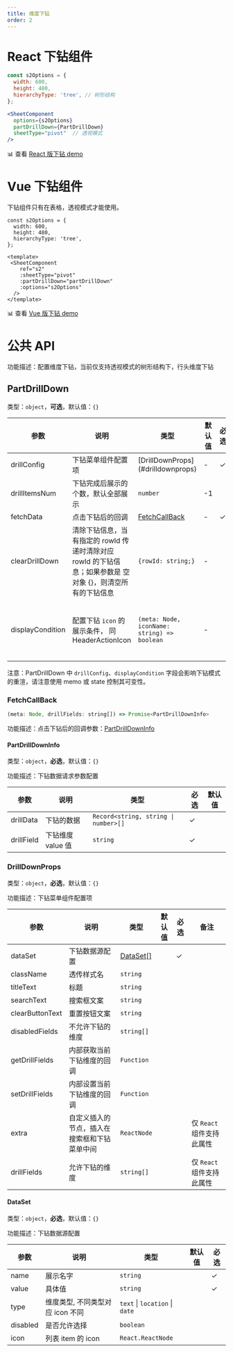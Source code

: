 ```yaml
---
title: 维度下钻
order: 2
---
```


# React 下钻组件

```jsx
const s2Options = {
  width: 600,
  height: 480,
  hierarchyType: 'tree', // 树形结构
};

<SheetComponent
  options={s2Options}
  partDrillDown={PartDrillDown}
  sheetType="pivot"  // 透视模式
/>
```

​📊 查看 [React 版下钻 demo](/zh/examples/react-component/drill-dwon#for-pivot)

# Vue 下钻组件

下钻组件只有在表格，透视模式才能使用。

```vue
const s2Options = {
  width: 600,
  height: 480,
  hierarchyType: 'tree',
};

<template>
 <SheetComponent
    ref="s2"
    :sheetType="pivot"
    :partDrillDown="partDrillDown"
    :options="s2Options"
  />
</template>
```

​📊 查看 [Vue 版下钻 demo](https://codesandbox.io/s/vue-drilldown-demo-8p1lmv?file=/src/App.vue:6385-6396)

# 公共 API

<description>功能描述：配置维度下钻，当前仅支持透视模式的树形结构下，行头维度下钻</description>

## PartDrillDown

类型：`object`，**可选**，默认值：`{}`

| 参数 | 说明 | 类型 | 默认值 | 必选 | 备注                | 版本 |
| --- | --- | --- | --- | --- |-------------------| --- |
| drillConfig | 下钻菜单组件配置项 | [DrillDownProps] (#drilldownprops) | - | ✓ |     | |
| drillItemsNum | 下钻完成后展示的个数，默认全部展示 | `number` | -1 |  |                   | |
| fetchData | 点击下钻后的回调 | [FetchCallBack](#fetchcallback) | - | ✓ |                   | |
| clearDrillDown | 清除下钻信息，当有指定的 rowId 传递时清除对应 rowId 的下钻信息；如果参数是 空对象 {}，则清空所有的下钻信息 | `{rowId: string;}` | - |  | 仅 `React` 组件支持此属性 | |
| displayCondition | 配置下钻 `icon` 的展示条件， 同 HeaderActionIcon | `(meta: Node, iconName: string) => boolean` | - |  | 仅 `React` 组件支持此属性 | `1.26.0` 回传 `iconName` 并按单个 icon 控制显隐 |

注意：PartDrillDown 中 `drillConfig`、`displayCondition` 字段会影响下钻模式的重渲，请注意使用 memo 或 state 控制其可变性。

### FetchCallBack

```js
(meta: Node, drillFields: string[]) => Promise<PartDrillDownInfo>
```

功能描述：点击下钻后的回调参数：[PartDrillDownInfo](#partdrilldowninfo)

#### PartDrillDownInfo

类型：`object`，**必选**，默认值：`{}`

<description>功能描述：下钻数据请求参数配置</description>

| 参数 | 说明 | 类型 | 必选 | 默认值 |
| --- | --- | --- | --- | --- |
| drillData | 下钻的数据 | <code class="language-text">Record<string, string \| number>[] </code> | ✓ |  |
| drillField | 下钻维度 value 值 | `string` | ✓ |  |

### DrillDownProps

类型：`object`，**必选**，默认值：`{}`

<description>功能描述：下钻菜单组件配置项</description>

| 参数 | 说明                                    | 类型 | 默认值 | 必选 | 备注 |
| --- |---------------------------------------| --- | --- | --- | ---  |
| dataSet | 下钻数据源配置                               | [DataSet[]](#dataset) |  | ✓ |  |
| className | 透传样式名                                 | `string` |  |  |  |
| titleText | 标题                                    | `string` |  |  |  |
| searchText | 搜索框文案                                 | `string` |  |  |  |
| clearButtonText | 重置按钮文案                                | `string` |  |  |  |
| disabledFields | 不允许下钻的维度                              | `string[]` |  |  |  |
| getDrillFields | 内部获取当前下钻维度的回调                         | `Function` |  |  |  |
| setDrillFields | 内部设置当前下钻维度的回调                         | `Function` |  |  |  |
| extra | 自定义插入的节点，插入在搜索框和下钻菜单中间 | `ReactNode` |  |  | 仅 `React` 组件支持此属性 |
| drillFields | 允许下钻的维度      | `string[]` |  |  | 仅 `React` 组件支持此属性  |

#### DataSet

类型：`object`，**必选**，默认值：`{}`

<description>功能描述：下钻数据源配置</description>

| 参数 | 说明 | 类型 | 默认值 | 必选 |
| --- | --- | --- | --- | --- |
| name | 展示名字 | `string` |  | ✓ |
| value | 具体值 | `string` |  | ✓ |
| type | 维度类型, 不同类型对应 icon 不同 | `text` \| `location` \| `date` |  |  |
| disabled | 是否允许选择 | `boolean` |  |  |
| icon | 列表 item 的 icon | `React.ReactNode` |  |  |
